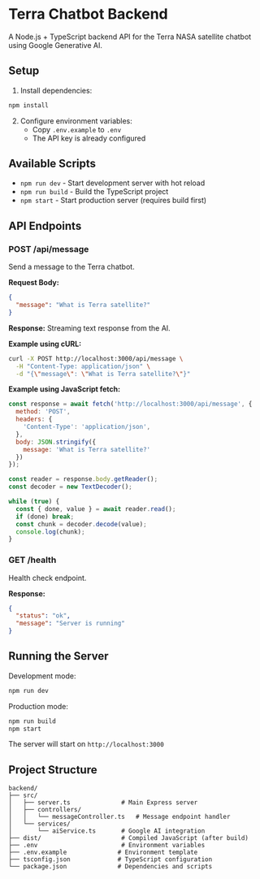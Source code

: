 # Terra Chatbot Backend

A Node.js + TypeScript backend API for the Terra NASA satellite chatbot using Google Generative AI.

## Setup

1. Install dependencies:
```bash
npm install
```

2. Configure environment variables:
   - Copy `.env.example` to `.env`
   - The API key is already configured

## Available Scripts

- `npm run dev` - Start development server with hot reload
- `npm run build` - Build the TypeScript project
- `npm start` - Start production server (requires build first)

## API Endpoints

### POST /api/message

Send a message to the Terra chatbot.

**Request Body:**
```json
{
  "message": "What is Terra satellite?"
}
```

**Response:**
Streaming text response from the AI.

**Example using cURL:**
```bash
curl -X POST http://localhost:3000/api/message \
  -H "Content-Type: application/json" \
  -d "{\"message\": \"What is Terra satellite?\"}"
```

**Example using JavaScript fetch:**
```javascript
const response = await fetch('http://localhost:3000/api/message', {
  method: 'POST',
  headers: {
    'Content-Type': 'application/json',
  },
  body: JSON.stringify({
    message: 'What is Terra satellite?'
  })
});

const reader = response.body.getReader();
const decoder = new TextDecoder();

while (true) {
  const { done, value } = await reader.read();
  if (done) break;
  const chunk = decoder.decode(value);
  console.log(chunk);
}
```

### GET /health

Health check endpoint.

**Response:**
```json
{
  "status": "ok",
  "message": "Server is running"
}
```

## Running the Server

Development mode:
```bash
npm run dev
```

Production mode:
```bash
npm run build
npm start
```

The server will start on `http://localhost:3000`

## Project Structure

```
backend/
├── src/
│   ├── server.ts              # Main Express server
│   ├── controllers/
│   │   └── messageController.ts   # Message endpoint handler
│   └── services/
│       └── aiService.ts       # Google AI integration
├── dist/                      # Compiled JavaScript (after build)
├── .env                       # Environment variables
├── .env.example              # Environment template
├── tsconfig.json             # TypeScript configuration
└── package.json              # Dependencies and scripts
```
